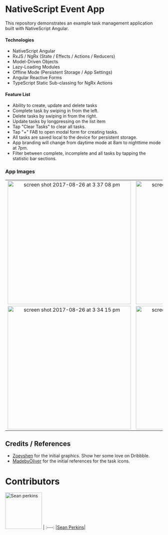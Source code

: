 # NativeScript Event App
This repository demonstrates an example task management application built with NativeScript Angular.

#### Technologies
- NativeScript Angular
- RxJS / NgRx (State / Effects / Actions / Reducers)
- Model-Driven Objects
- Lazy-Loading Modules
- Offline Mode (Persistent Storage / App Settings)
- Angular Reactive Forms
- TypeScript Static Sub-classing for NgRx Actions

#### Feature List
- Ability to create, update and delete tasks
- Complete task by swiping in from the left.
- Delete tasks by swiping in from the right.
- Update tasks by longpressing on the list item
- Tap "Clear Tasks" to clear all tasks.
- Tap "+" FAB to open modal form for creating tasks.
- All tasks are saved local to the device for persistent storage.
- App branding will change from daytime mode at 8am to nighttime mode at 7pm.
- Filter between complete, incomplete and all tasks by tapping the statistic bar sections.


### App Images

|||
|:---:|:---:|
|<img width="394" alt="screen shot 2017-08-26 at 3 37 08 pm" src="https://user-images.githubusercontent.com/13732623/29744518-6f2bc1e8-8a74-11e7-8674-9988d56d56a3.png">|<img width="394" alt="screen shot 2017-08-26 at 3 36 47 pm" src="https://user-images.githubusercontent.com/13732623/29744521-7be4fd14-8a74-11e7-997d-00eb709f45ee.png">|
|<img width="394" alt="screen shot 2017-08-26 at 3 34 15 pm" src="https://user-images.githubusercontent.com/13732623/29744515-48434e3e-8a74-11e7-9544-115fd997122d.png">|<img width="394" alt="screen shot 2017-08-26 at 3 36 37 pm" src="https://user-images.githubusercontent.com/13732623/29744523-84d312c6-8a74-11e7-987d-3039a7054095.png">|

## Credits / References
* [Zoeyshen](https://dribbble.com/zoeyshen) for the initial graphics. Show her some love on Dribbble.
* [MadebyOliver](https://www.flaticon.com/authors/madebyoliver) for the initial references for the task icons.

# Contributors

[<img alt="Sean perkins" src="https://avatars1.githubusercontent.com/u/13732623?v=3&s=117" width="117">](https://github.com/sean-perkins) |
:---:
|[Sean Perkins](https://github.com/sean-perkins)|
